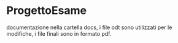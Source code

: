 # ProgettoEsame
documentazione nella cartella docs, i file odt sono utilizzati per le modifiche, i file finali sono in formato pdf.
